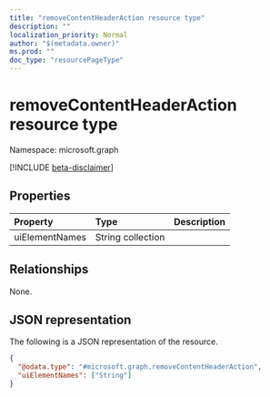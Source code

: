 ```yaml
---
title: "removeContentHeaderAction resource type"
description: ""
localization_priority: Normal
author: "$(metadata.owner)"
ms.prod: ""
doc_type: "resourcePageType"
---
```


# removeContentHeaderAction resource type

Namespace: microsoft.graph

[!INCLUDE [beta-disclaimer](../../includes/beta-disclaimer.md)]

## Properties

| Property       | Type              | Description |
| :------------- | :---------------- | :---------- |
| uiElementNames | String collection |             |

## Relationships

None.

## JSON representation

The following is a JSON representation of the resource.

<!-- {
  "blockType": "resource",
  "@odata.type": "microsoft.graph.removeContentHeaderAction",
}
-->

```json
{
  "@odata.type": "#microsoft.graph.removeContentHeaderAction",
  "uiElementNames": ["String"]
}
```
